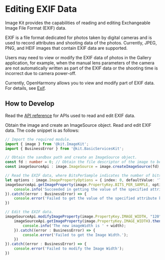 # Editing EXIF Data

Image Kit provides the capabilities of reading and editing Exchangeable Image File Format (EXIF) data.

EXIF is a file format dedicated for photos taken by digital cameras and is used to record attributes and shooting data of the photos. Currently, JPEG, PNG, and HEIF images that contain EXIF data are supported.

Users may need to view or modify the EXIF data of photos in the Gallery application, for example, when the manual lens parameters of the camera are not automatically written as part of the EXIF data or the shooting time is incorrect due to camera power-off.

Currently, OpenHarmony allows you to view and modify part of EXIF data. For details, see [Exif](../../reference/apis-image-kit/arkts-apis-image-e.md#propertykey7).

## How to Develop

Read the [API reference](../../reference/apis-image-kit/arkts-apis-image-ImageSource.md#getimageproperty11) for APIs used to read and edit EXIF data.

Obtain the image and create an ImageSource object. Read and edit EXIF data. The code snippet is as follows:

```ts
// Import the required module.
import { image } from '@kit.ImageKit';
import { BusinessError } from '@kit.BasicServicesKit';

// Obtain the sandbox path and create an ImageSource object.
const fd : number = 0; // Obtain the file descriptor of the image to be processed.
const imageSourceApi : image.ImageSource = image.createImageSource(fd);

// Read the EXIF data, where BitsPerSample indicates the number of bits per pixel.
let options : image.ImagePropertyOptions = { index: 0, defaultValue: 'This key has no value!' };
imageSourceApi.getImageProperty(image.PropertyKey.BITS_PER_SAMPLE, options).then((data : string) => {
    console.info('Succeeded in getting the value of the specified attribute key of the image.');
}).catch((error : BusinessError) => {
    console.error('Failed to get the value of the specified attribute key of the image.');
})

// Edit the EXIF data.
imageSourceApi.modifyImageProperty(image.PropertyKey.IMAGE_WIDTH, "120").then(() => {
    imageSourceApi.getImageProperty(image.PropertyKey.IMAGE_WIDTH).then((width : string) => {
        console.info('The new imageWidth is ' + width);
    }).catch((error : BusinessError) => {
        console.error('Failed to get the Image Width.');
    })
}).catch((error : BusinessError) => {
    console.error('Failed to modify the Image Width');
})
```
